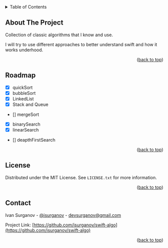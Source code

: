 <div id="top"></div>

<!-- TABLE OF CONTENTS -->
<details>
  <summary>Table of Contents</summary>
  <ol>
    <li>
      <a href="#about-the-project">About The Project</a>
    </li>
    <li><a href="#roadmap">Roadmap</a></li>
    <li><a href="#license">License</a></li>
    <li><a href="#contact">Contact</a></li>
  </ol>
</details>



<!-- ABOUT THE PROJECT -->
## About The Project

Collection of classic algorithms that I know and use.

I will try to use different approaches to better understand swift and how it works underhood.


<p align="right">(<a href="#top">back to top</a>)</p>


<!-- ROADMAP -->
## Roadmap

- [x] quickSort
- [x] bubbleSort
- [x] LinkedList
- [x] Stack and Queue
- [] mergeSort
- [x] binarySearch
- [x] linearSearch
- [] deapthFirstSearch

<p align="right">(<a href="#top">back to top</a>)</p>


<!-- LICENSE -->
## License

Distributed under the MIT License. See `LICENSE.txt` for more information.

<p align="right">(<a href="#top">back to top</a>)</p>



<!-- CONTACT -->
## Contact

Ivan Surganov - [@isurganov](https://www.linkedin.com/in/ivansurganov/) - devsurganov@gmail.com

Project Link: [https://github.com/isurganov/swift-algo](https://github.com/isurganov/swift-algo)

<p align="right">(<a href="#top">back to top</a>)</p>



